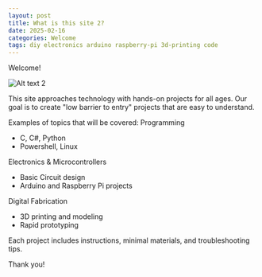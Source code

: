 ```yaml
---
layout: post
title: What is this site 2?
date: 2025-02-16
categories: Welcome
tags: diy electronics arduino raspberry-pi 3d-printing code
---
```


Welcome!

![Alt text 2](https://32bitwave.github.io/32bitcoffee/images/mobo.jpg)

This site approaches technology with hands-on projects for all ages.
Our goal is to create "low barrier to entry" projects that are easy to understand.

Examples of topics that will be covered:
Programming
- C, C#, Python
- Powershell, Linux

Electronics & Microcontrollers
- Basic Circuit design
- Arduino and Raspberry Pi projects

Digital Fabrication
- 3D printing and modeling
- Rapid prototyping

Each project includes instructions, minimal materials, and troubleshooting tips.

Thank you!
